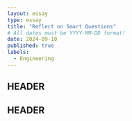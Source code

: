 ```yaml
---
layout: essay
type: essay
title: "Reflect on Smart Questions"
# All dates must be YYYY-MM-DD format!
date: 2024-09-10
published: true
labels:
  - Engineering
---
```


## HEADER

## HEADER

